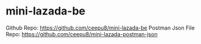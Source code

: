 # mini-lazada-be

Github Repo: https://github.com/ceepu8/mini-lazada-be
Postman Json File Repo: https://github.com/ceepu8/mini-lazada-postman-json
